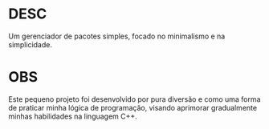 # DESC
Um gerenciador de pacotes simples, focado no minimalismo e na simplicidade.

# OBS
Este pequeno projeto foi desenvolvido por pura diversão e como uma forma de praticar minha lógica de programação, visando aprimorar gradualmente minhas habilidades na linguagem C++.
